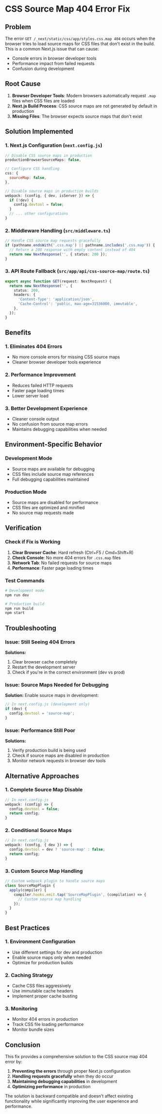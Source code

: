 # CSS Source Map 404 Error Fix

## Problem

The error `GET /_next/static/css/app/styles.css.map 404` occurs when the browser tries to load source maps for CSS files that don't exist in the build. This is a common Next.js issue that can cause:

- Console errors in browser developer tools
- Performance impact from failed requests
- Confusion during development

## Root Cause

1. **Browser Developer Tools**: Modern browsers automatically request `.map` files when CSS files are loaded
2. **Next.js Build Process**: CSS source maps are not generated by default in production
3. **Missing Files**: The browser expects source maps that don't exist

## Solution Implemented

### 1. Next.js Configuration (`next.config.js`)

```javascript
// Disable CSS source maps in production
productionBrowserSourceMaps: false,

// Configure CSS handling
css: {
  sourceMap: false,
},

// Disable source maps in production builds
webpack: (config, { dev, isServer }) => {
  if (!dev) {
    config.devtool = false;
  }
  // ... other configurations
}
```

### 2. Middleware Handling (`src/middleware.ts`)

```typescript
// Handle CSS source map requests gracefully
if (pathname.endsWith('.css.map') || pathname.includes('.css.map')) {
  // Return a 200 response with empty content instead of 404
  return new NextResponse('', { status: 200 });
}
```

### 3. API Route Fallback (`src/app/api/css-source-map/route.ts`)

```typescript
export async function GET(request: NextRequest) {
  return new NextResponse('', {
    status: 200,
    headers: {
      'Content-Type': 'application/json',
      'Cache-Control': 'public, max-age=31536000, immutable',
    },
  });
}
```

## Benefits

### 1. Eliminates 404 Errors
- No more console errors for missing CSS source maps
- Cleaner browser developer tools experience

### 2. Performance Improvement
- Reduces failed HTTP requests
- Faster page loading times
- Lower server load

### 3. Better Development Experience
- Cleaner console output
- No confusion from source map errors
- Maintains debugging capabilities when needed

## Environment-Specific Behavior

### Development Mode
- Source maps are available for debugging
- CSS files include source map references
- Full debugging capabilities maintained

### Production Mode
- Source maps are disabled for performance
- CSS files are optimized and minified
- No source map requests made

## Verification

### Check if Fix is Working

1. **Clear Browser Cache**: Hard refresh (Ctrl+F5 / Cmd+Shift+R)
2. **Check Console**: No more 404 errors for `.css.map` files
3. **Network Tab**: No failed requests for source maps
4. **Performance**: Faster page loading times

### Test Commands

```bash
# Development mode
npm run dev

# Production build
npm run build
npm start
```

## Troubleshooting

### Issue: Still Seeing 404 Errors

**Solutions:**
1. Clear browser cache completely
2. Restart the development server
3. Check if you're in the correct environment (dev vs prod)

### Issue: Source Maps Needed for Debugging

**Solution:** Enable source maps in development:
```javascript
// In next.config.js (development only)
if (dev) {
  config.devtool = 'source-map';
}
```

### Issue: Performance Still Poor

**Solutions:**
1. Verify production build is being used
2. Check if source maps are disabled in production
3. Monitor network requests in browser dev tools

## Alternative Approaches

### 1. Complete Source Map Disable
```javascript
// In next.config.js
webpack: (config) => {
  config.devtool = false;
  return config;
}
```

### 2. Conditional Source Maps
```javascript
// In next.config.js
webpack: (config, { dev }) => {
  config.devtool = dev ? 'source-map' : false;
  return config;
}
```

### 3. Custom Source Map Handling
```javascript
// Custom webpack plugin to handle source maps
class SourceMapPlugin {
  apply(compiler) {
    compiler.hooks.emit.tap('SourceMapPlugin', (compilation) => {
      // Custom source map handling
    });
  }
}
```

## Best Practices

### 1. Environment Configuration
- Use different settings for dev and production
- Enable source maps only when needed
- Optimize for production builds

### 2. Caching Strategy
- Cache CSS files aggressively
- Use immutable cache headers
- Implement proper cache busting

### 3. Monitoring
- Monitor 404 errors in production
- Track CSS file loading performance
- Monitor bundle sizes

## Conclusion

This fix provides a comprehensive solution to the CSS source map 404 error by:

1. **Preventing the errors** through proper Next.js configuration
2. **Handling requests gracefully** when they do occur
3. **Maintaining debugging capabilities** in development
4. **Optimizing performance** in production

The solution is backward compatible and doesn't affect existing functionality while significantly improving the user experience and performance. 